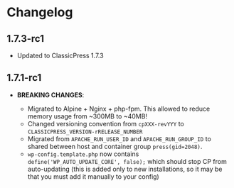 # Changelog

## 1.7.3-rc1

* Updated to ClassicPress 1.7.3

## 1.7.1-rc1

* **BREAKING CHANGES**:

    * Migrated to Alpine + Nginx + php-fpm. This allowed to reduce memory usage from ~300MB to ~40MB!
    * Changed versioning convention from `cpXXX-revYYY` to `CLASSICPRESS_VERSION-rRELEASE_NUMBER`
    * Migrated from `APACHE_RUN_USER_ID` and `APACHE_RUN_GROUP_ID` to shared between host and container group `press(gid=2048)`.
    * `wp-config.template.php` now contains `define('WP_AUTO_UPDATE_CORE', false);` which should stop CP from auto-updating (this is added only to new installations, so it may be that you must add it manually to your config)
